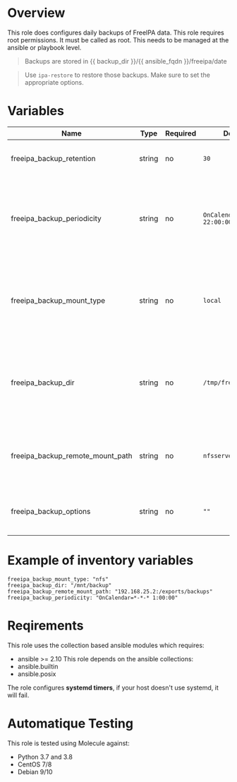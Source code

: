 # Overview
This role does configures daily backups of FreeIPA data.
This role requires root permissions. It must be called as root. This needs to be managed at the ansible or playbook level.

>Backups are stored in {{ backup_dir }}/{{ ansible_fqdn }}/freeipa/date

>Use `ipa-restore` to restore those backups. Make sure to set the appropriate options.

# Variables

| Name  | Type | Required | Default Value | Description |
| ----- | ---- | -------- | ------------- | ----------- |
| freeipa_backup_retention | string | no | `30` | The default number of backups to keep. |
| freeipa_backup_periodicity | string | no | `OnCalendar=*-*-* 22:00:00` | The default periodicity of backups (every night at 10pm). Systemd timer format. |
| freeipa_backup_mount_type | string | no | `local` | Type of storage that will hold the backup files. Supported types: local, nfs |
| freeipa_backup_dir | string | no | `/tmp/freeipa_backup` | Path where the backups are sent. Is the mount point in case of network storage. |
| freeipa_backup_remote_mount_path | string | no | `nfsserver:/path/to/mount` | The remote path of the mount command. Depends on the protocol. |
| freeipa_backup_options | string | no | `""` | Options to pass to `ipa-backup`, ex: "--data --online" |

# Example of inventory variables

    freeipa_backup_mount_type: "nfs"
    freeipa_backup_dir: "/mnt/backup"
    freeipa_backup_remote_mount_path: "192.168.25.2:/exports/backups"
    freeipa_backup_periodicity: "OnCalendar=*-*-* 1:00:00"


# Reqirements

This role uses the collection based ansible modules which requires:
- ansible >= 2.10
This role depends on the ansible collections:
- ansible.builtin
- ansible.posix

The role configures **systemd timers**, if your host doesn't use systemd, it will fail.

# Automatique Testing

This role is tested using Molecule against:
- Python 3.7 and 3.8
- CentOS 7/8
- Debian 9/10